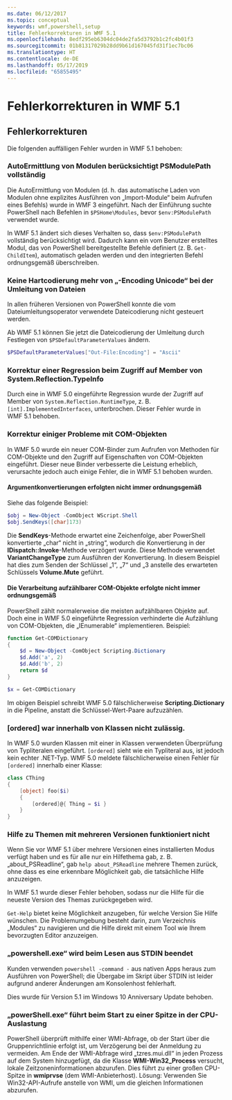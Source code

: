 ```yaml
---
ms.date: 06/12/2017
ms.topic: conceptual
keywords: wmf,powershell,setup
title: Fehlerkorrekturen in WMF 5.1
ms.openlocfilehash: 8edf295eb6304dc04de2fa5d3792b1c2fc4b01f3
ms.sourcegitcommit: 01b81317029b28dd9b61d167045fd31f1ec7bc06
ms.translationtype: HT
ms.contentlocale: de-DE
ms.lasthandoff: 05/17/2019
ms.locfileid: "65855495"
---
```

# <a name="bug-fixes-in-wmf-51"></a>Fehlerkorrekturen in WMF 5.1

## <a name="bug-fixes"></a>Fehlerkorrekturen

Die folgenden auffälligen Fehler wurden in WMF 5.1 behoben:

### <a name="module-auto-discovery-fully-honors-psmodulepath"></a>AutoErmittlung von Modulen berücksichtigt PSModulePath vollständig

Die AutoErmittlung von Modulen (d. h. das automatische Laden von Modulen ohne explizites Ausführen von „Import-Module“ beim Aufrufen eines Befehls) wurde in WMF 3 eingeführt. Nach der Einführung suchte PowerShell nach Befehlen in `$PSHome\Modules`, bevor `$env:PSModulePath` verwendet wurde.

In WMF 5.1 ändert sich dieses Verhalten so, dass `$env:PSModulePath` vollständig berücksichtigt wird. Dadurch kann ein vom Benutzer erstelltes Modul, das von PowerShell bereitgestellte Befehle definiert (z. B. `Get-ChildItem`), automatisch geladen werden und den integrierten Befehl ordnungsgemäß überschreiben.

### <a name="file-redirection-no-longer-hard-codes--encoding-unicode"></a>Keine Hartcodierung mehr von „-Encoding Unicode“ bei der Umleitung von Dateien

In allen früheren Versionen von PowerShell konnte die vom Dateiumleitungsoperator verwendete Dateicodierung nicht gesteuert werden.

Ab WMF 5.1 können Sie jetzt die Dateicodierung der Umleitung durch Festlegen von `$PSDefaultParameterValues` ändern.

```powershell
$PSDefaultParameterValues["Out-File:Encoding"] = "Ascii"
```

### <a name="fixed-a-regression-in-accessing-members-of-systemreflectiontypeinfo"></a>Korrektur einer Regression beim Zugriff auf Member von System.Reflection.TypeInfo

Durch eine in WMF 5.0 eingeführte Regression wurde der Zugriff auf Member von `System.Reflection.RuntimeType`, z. B. `[int].ImplementedInterfaces`, unterbrochen. Dieser Fehler wurde in WMF 5.1 behoben.

### <a name="fixed-some-issues-with-com-objects"></a>Korrektur einiger Probleme mit COM-Objekten

In WMF 5.0 wurde ein neuer COM-Binder zum Aufrufen von Methoden für COM-Objekte und den Zugriff auf Eigenschaften von COM-Objekten eingeführt. Dieser neue Binder verbesserte die Leistung erheblich, verursachte jedoch auch einige Fehler, die in WMF 5.1 behoben wurden.

#### <a name="argument-conversions-were-not-always-performed-correctly"></a>Argumentkonvertierungen erfolgten nicht immer ordnungsgemäß

Siehe das folgende Beispiel:

```powershell
$obj = New-Object -ComObject WScript.Shell
$obj.SendKeys([char]173)
```

Die **SendKeys**-Methode erwartet eine Zeichenfolge, aber PowerShell konvertierte „char“ nicht in „string“, wodurch die Konvertierung in der **IDispatch::Invoke**-Methode verzögert wurde. Diese Methode verwendet **VariantChangeType** zum Ausführen der Konvertierung. In diesem Beispiel hat dies zum Senden der Schlüssel „1“, „7“ und „3 anstelle des erwarteten Schlüssels **Volume.Mute** geführt.

#### <a name="enumerable-com-objects-not-always-handled-correctly"></a>Die Verarbeitung aufzählbarer COM-Objekte erfolgte nicht immer ordnungsgemäß

PowerShell zählt normalerweise die meisten aufzählbaren Objekte auf. Doch eine in WMF 5.0 eingeführte Regression verhinderte die Aufzählung von COM-Objekten, die „IEnumerable“ implementieren. Beispiel:

```powershell
function Get-COMDictionary
{
    $d = New-Object -ComObject Scripting.Dictionary
    $d.Add('a', 2)
    $d.Add('b', 2)
    return $d
}

$x = Get-COMDictionary
```

Im obigen Beispiel schreibt WMF 5.0 fälschlicherweise **Scripting.Dictionary** in die Pipeline, anstatt die Schlüssel-Wert-Paare aufzuzählen.

### <a name="ordered-was-not-allowed-inside-classes"></a>[ordered] war innerhalb von Klassen nicht zulässig.

In WMF 5.0 wurden Klassen mit einer in Klassen verwendeten Überprüfung von Typliteralen eingeführt. `[ordered]` sieht wie ein Typliteral aus, ist jedoch kein echter .NET-Typ. WMF 5.0 meldete fälschlicherweise einen Fehler für `[ordered]` innerhalb einer Klasse:

```powershell
class CThing
{
    [object] foo($i)
    {
        [ordered]@{ Thing = $i }
    }
}
```

### <a name="help-on-about-topics-with-multiple-versions-does-not-work"></a>Hilfe zu Themen mit mehreren Versionen funktioniert nicht

Wenn Sie vor WMF 5.1 über mehrere Versionen eines installierten Modus verfügt haben und es für alle nur ein Hilfethema gab, z. B. „about_PSReadline“, gab `help about_PSReadline` mehrere Themen zurück, ohne dass es eine erkennbare Möglichkeit gab, die tatsächliche Hilfe anzuzeigen.

In WMF 5.1 wurde dieser Fehler behoben, sodass nur die Hilfe für die neueste Version des Themas zurückgegeben wird.

`Get-Help` bietet keine Möglichkeit anzugeben, für welche Version Sie Hilfe wünschen. Die Problemumgebung besteht darin, zum Verzeichnis „Modules“ zu navigieren und die Hilfe direkt mit einem Tool wie Ihrem bevorzugten Editor anzuzeigen.

### <a name="powershellexe-reading-from-stdin-stopped-working"></a>„powershell.exe“ wird beim Lesen aus STDIN beendet

Kunden verwenden `powershell -command -` aus nativen Apps heraus zum Ausführen von PowerShell; die Übergabe im Skript über STDIN ist leider aufgrund anderer Änderungen am Konsolenhost fehlerhaft.

Dies wurde für Version 5.1 im Windows 10 Anniversary Update behoben.

### <a name="powershellexe-creates-spike-in-cpu-usage-on-startup"></a>„powerShell.exe“ führt beim Start zu einer Spitze in der CPU-Auslastung

PowerShell überprüft mithilfe einer WMI-Abfrage, ob der Start über die Gruppenrichtlinie erfolgt ist, um Verzögerung bei der Anmeldung zu vermeiden. Am Ende der WMI-Abfrage wird „tzres.mui.dll“ in jeden Prozess auf dem System hinzugefügt, da die Klasse **WMI-Win32_Process** versucht, lokale Zeitzoneninformationen abzurufen. Dies führt zu einer großen CPU-Spitze in **wmiprvse** (dem WMI-Anbieterhost). Lösung: Verwenden Sie Win32-API-Aufrufe anstelle von WMI, um die gleichen Informationen abzurufen.
